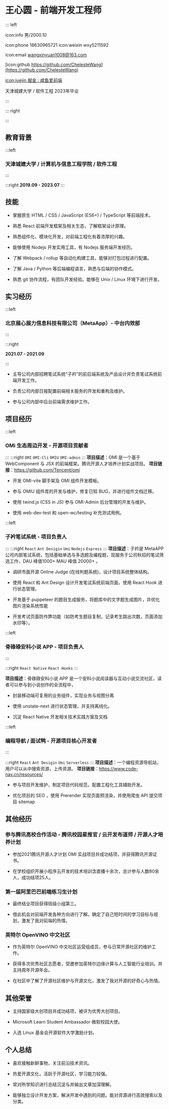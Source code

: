 # 王心圆 - 前端开发工程师

::: left

icon:info 男/2000.10

icon:phone 18630965721  icon:weixin wxy5211592

icon:email <wangxinyuan1008@163.com>

[icon:github https://github.com/ChelesteWang](https://github.com/ChelesteWang)

[icon:juejin 掘金 : 咸鱼爱前端](https://juejin.cn/user/43636197953101)

天津城建大学 / 软件工程  2023年毕业

:::

::: right

:::

## 教育背景

:::left

### 天津城建大学 / 计算机与信息工程学院 / 软件工程

:::

:::right
**2019.09 - 2023.07**
:::

## 技能

*   掌握原生 HTML / CSS / JavaScript (ES6+) / TypeScript 等前端技术。

*   熟悉 React 前端开发框架及相关生态，了解框架设计原理。

*   熟悉组件化、模块化开发，对前端工程化有着浓厚的兴趣。

*   能够使用 Nodejs 开发实用工具，有 Nodejs 服务端开发经历。

*   了解 Webpack / rollup 等自动化构建工具，能够对打包过程进行配置。

*   了解 Java / Python 等后端编程语言，熟悉与后端的协作模式。

*   熟悉 git 协作流程，有团队开发经验。能够在 Unix / Linux 环境下进行开发。

## 实习经历


:::left

### 北京展心展力信息科技有限公司（MetaApp）- 中台内效部

:::

:::right

**2021.07 - 2021.09**

:::

*   主导公司内部招聘笔试系统“子衿”的前后端系统及产品设计并负责笔试系统前端开发工作。

*   负责公司内部日报配置前端相关服务的开发和重构及维护。

*   参与公司内部中后台前端需求维护工作。

## 项目经历

:::left

### OMi 生态周边开发 - 开源项目贡献者

:::
:::right
`OMI` `OMI-Cli` `OMIU` `OMI-admin`
:::
**项目描述**：OMI 是一个基于 WebComponent 与 JSX 的前端框架。腾讯开源人才培养计划实战项目。
**项目链接**：<https://github.com/Tencent/omi>

*   开发 OMI-vite 脚手架及 OMI 组件开发模板。

*   参与 OMIU 组件库的开发与维护，修复已知 BUG，并进行组件文档迁移。

*   使用 twind.js (CSS in JS) 参与 OMI-Admin 后台管理的开发与维护。

*   使用 web-dev-test 和 open-wc/testing 补充测试用例。

:::left

### 子衿笔试系统 - 项目负责人

:::
:::right
`React` `Ant Desigin` `Umi` `Nodejs` `Express`
:::
**项目描述**：子衿是 MetaAPP 公司内部笔试系统，包括基础单选与多选题及编程题，现服务于公司秋招的笔试筛选工作，DAU 峰值1000+ MAU 峰值 20000+ 。

*   调研市面开源 Online Judge (在线判题系统)，设计项目系统整体结构。

*   使用 React 和 Ant Design 设计开发笔试系统前端页面，使用 React Hook 进行状态管理。

*   开发基于 puppeteer 的题目生成服务，将题库中的文字题生成图片，并优化图片渲染系统性能

*   开发考试页面防作弊功能（如防考生题目复制，记录考生跳出次数，页面添加水印等）。

:::left

### 骨碌碌安科小说 APP - 项目负责人

:::

:::right
`React Native` `React Hooks` 
:::


**项目描述**：骨碌碌安科小说 APP 是一个安科小说阅读器与互动小说交流社区，读者可以参与到小说创作的全流程中，

*   封装移动端可复用的业务组件，实现业务与视图分离

*   使用 unstate-next 进行状态管理，并支持离线化。

*   沉淀 React Native 开发相关技术实践方案及文档

:::left

### 编程导航 / 面试鸭 - 开源项目核心开发者

:::

:::right
`React` `Ant Desigin` `Umi` `Serverless`
:::
**项目描述**：一个编程资源导航站，用户可以从中搜索资源，上传资源。
**项目链接**：<https://www.code-nav.cn/resources/>

*   参与项目开发维护，制定项目代码规范，配置工程化工具辅助开发。

*   优化项目的 SEO ，使用 Prerender 实现页面预渲染，并使用爬虫 API 提交项目 sitemap

## 其他经历

### 参与腾讯高校合作活动 - 腾讯校园星推官 / 云开发布道师 / 开源人才培养计划

*   参加2021腾讯开源人才计划 OMI 实战项目并成功结项，并获得腾讯开源证书。

*   在学校组织开展小程序云开发的技术培训含直播十余次，总计参与人数80余人，成功结项25人。

### 第一届阿里巴巴前端练习生计划

*   最终结业项目获得班级小组第三。

*   借此机会对前端开发各种方向进行了解。确定了自己短时间的学习目标与规划，激发了我对前端的热情。

### 英特尔 OpenVINO 中文社区

*   作为英特尔 OpenVINO 中文社区运营组成员，参与日常开源社区的维护工作。

*   获得多次优秀社区志愿者，受邀参加英特尔边缘计算与人工智能行业培训。并主持周年开源年会。

*   在社区中了解了开源社区维护与开源文化，激发了我对开源的好奇心与热情。

## 其他荣誉

*   主持国家级大创项目并成功结项，被评为优秀大创项目。

*   Microsoft Learn Student Ambassador 微软校园大使。

*   入选 Linux 基金会开源软件大学激励计划。

## 个人总结

*   喜欢接触新鲜事物，关注前沿技术资讯。

*   热爱开源文化，活跃于开源社区，学习能力较强。

*   常对所学知识进行总结沉淀与并输出文章加深理解。

*   能够独立设计开发方案，解决开发中遇到的问题。能对资源进行高效搜索以及分类。
